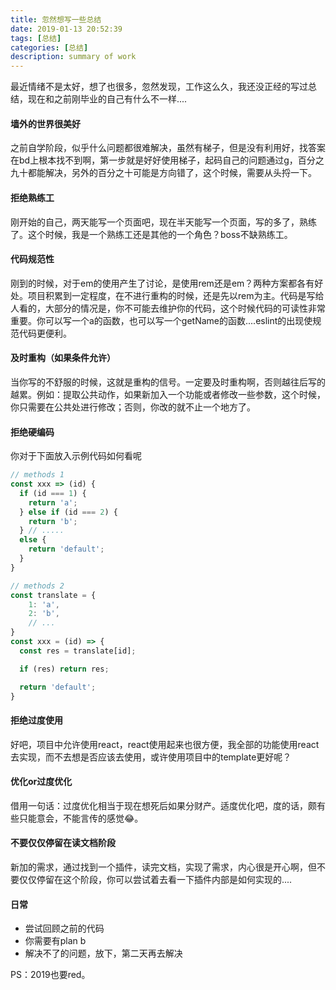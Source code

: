 ```yaml
---
title: 忽然想写一些总结
date: 2019-01-13 20:52:39
tags: [总结]
categories: [总结]
description: summary of work
---
```


最近情绪不是太好，想了也很多，忽然发现，工作这么久，我还没正经的写过总结，现在和之前刚毕业的自己有什么不一样....


#### 墙外的世界很美好
之前自学阶段，似乎什么问题都很难解决，虽然有梯子，但是没有利用好，找答案在bd上根本找不到啊，第一步就是好好使用梯子，起码自己的问题通过g，百分之九十都能解决，另外的百分之十可能是方向错了，这个时候，需要从头捋一下。

#### 拒绝熟练工
刚开始的自己，两天能写一个页面吧，现在半天能写一个页面，写的多了，熟练了。这个时候，我是一个熟练工还是其他的一个角色？boss不缺熟练工。

#### 代码规范性
刚到的时候，对于em的使用产生了讨论，是使用rem还是em？两种方案都各有好处。项目积累到一定程度，在不进行重构的时候，还是先以rem为主。代码是写给人看的，大部分的情况是，你不可能去维护你的代码，这个时候代码的可读性非常重要。你可以写一个a的函数，也可以写一个getName的函数....eslint的出现使规范代码更便利。


#### 及时重构（如果条件允许）
当你写的不舒服的时候，这就是重构的信号。一定要及时重构啊，否则越往后写的越累。例如：提取公共动作，如果新加入一个功能或者修改一些参数，这个时候，你只需要在公共处进行修改；否则，你改的就不止一个地方了。

#### 拒绝硬编码
你对于下面放入示例代码如何看呢
```js
// methods 1
const xxx => (id) {
  if (id === 1) {
    return 'a';
  } else if (id === 2) {
    return 'b';
  } // .....
  else {
    return 'default';
  }
}

// methods 2
const translate = {
    1: 'a',
    2: 'b',
    // ...
}
const xxx = (id) => {
  const res = translate[id];

  if (res) return res;

  return 'default';
}
```

#### 拒绝过度使用
好吧，项目中允许使用react，react使用起来也很方便，我全部的功能使用react去实现，而不去想是否应该去使用，或许使用项目中的template更好呢？

#### 优化or过度优化
借用一句话：过度优化相当于现在想死后如果分财产。适度优化吧，度的话，颇有些只能意会，不能言传的感觉😂。

#### 不要仅仅停留在读文档阶段
新加的需求，通过找到一个插件，读完文档，实现了需求，内心很是开心啊，但不要仅仅停留在这个阶段，你可以尝试着去看一下插件内部是如何实现的....

#### 日常
* 尝试回顾之前的代码
* 你需要有plan b
* 解决不了的问题，放下，第二天再去解决


PS：2019也要red。







